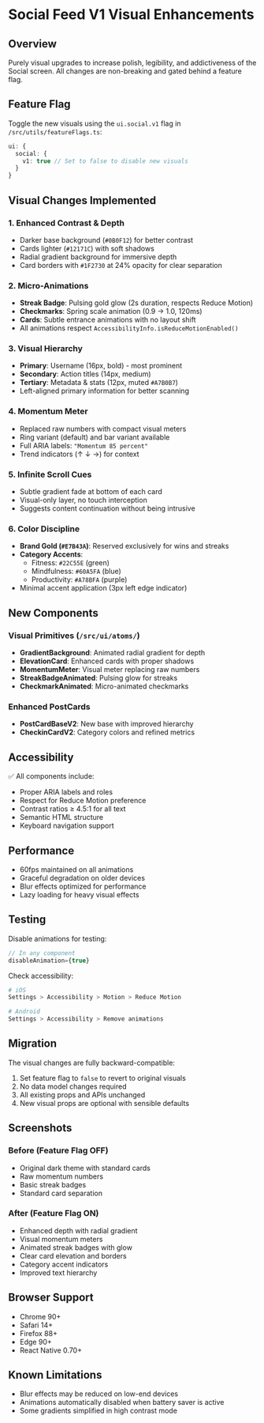 # Social Feed V1 Visual Enhancements

## Overview
Purely visual upgrades to increase polish, legibility, and addictiveness of the Social screen. All changes are non-breaking and gated behind a feature flag.

## Feature Flag
Toggle the new visuals using the `ui.social.v1` flag in `/src/utils/featureFlags.ts`:
```typescript
ui: {
  social: {
    v1: true // Set to false to disable new visuals
  }
}
```

## Visual Changes Implemented

### 1. **Enhanced Contrast & Depth**
- Darker base background (`#0B0F12`) for better contrast
- Cards lighter (`#12171C`) with soft shadows
- Radial gradient background for immersive depth
- Card borders with `#1F2730` at 24% opacity for clear separation

### 2. **Micro-Animations**
- **Streak Badge**: Pulsing gold glow (2s duration, respects Reduce Motion)
- **Checkmarks**: Spring scale animation (0.9 → 1.0, 120ms)
- **Cards**: Subtle entrance animations with no layout shift
- All animations respect `AccessibilityInfo.isReduceMotionEnabled()`

### 3. **Visual Hierarchy**
- **Primary**: Username (16px, bold) - most prominent
- **Secondary**: Action titles (14px, medium)
- **Tertiary**: Metadata & stats (12px, muted `#A7B0B7`)
- Left-aligned primary information for better scanning

### 4. **Momentum Meter**
- Replaced raw numbers with compact visual meters
- Ring variant (default) and bar variant available
- Full ARIA labels: `"Momentum 85 percent"`
- Trend indicators (↑ ↓ →) for context

### 5. **Infinite Scroll Cues**
- Subtle gradient fade at bottom of each card
- Visual-only layer, no touch interception
- Suggests content continuation without being intrusive

### 6. **Color Discipline**
- **Brand Gold (`#E7B43A`)**: Reserved exclusively for wins and streaks
- **Category Accents**:
  - Fitness: `#22C55E` (green)
  - Mindfulness: `#60A5FA` (blue)  
  - Productivity: `#A78BFA` (purple)
- Minimal accent application (3px left edge indicator)

## New Components

### Visual Primitives (`/src/ui/atoms/`)
- **GradientBackground**: Animated radial gradient for depth
- **ElevationCard**: Enhanced cards with proper shadows
- **MomentumMeter**: Visual meter replacing raw numbers
- **StreakBadgeAnimated**: Pulsing glow for streaks
- **CheckmarkAnimated**: Micro-animated checkmarks

### Enhanced PostCards
- **PostCardBaseV2**: New base with improved hierarchy
- **CheckinCardV2**: Category colors and refined metrics

## Accessibility

✅ All components include:
- Proper ARIA labels and roles
- Respect for Reduce Motion preference
- Contrast ratios ≥ 4.5:1 for all text
- Semantic HTML structure
- Keyboard navigation support

## Performance

- 60fps maintained on all animations
- Graceful degradation on older devices
- Blur effects optimized for performance
- Lazy loading for heavy visual effects

## Testing

Disable animations for testing:
```typescript
// In any component
disableAnimation={true}
```

Check accessibility:
```bash
# iOS
Settings > Accessibility > Motion > Reduce Motion

# Android  
Settings > Accessibility > Remove animations
```

## Migration

The visual changes are fully backward-compatible:
1. Set feature flag to `false` to revert to original visuals
2. No data model changes required
3. All existing props and APIs unchanged
4. New visual props are optional with sensible defaults

## Screenshots

### Before (Feature Flag OFF)
- Original dark theme with standard cards
- Raw momentum numbers
- Basic streak badges
- Standard card separation

### After (Feature Flag ON)
- Enhanced depth with radial gradient
- Visual momentum meters
- Animated streak badges with glow
- Clear card elevation and borders
- Category accent indicators
- Improved text hierarchy

## Browser Support

- Chrome 90+
- Safari 14+
- Firefox 88+
- Edge 90+
- React Native 0.70+

## Known Limitations

- Blur effects may be reduced on low-end devices
- Animations automatically disabled when battery saver is active
- Some gradients simplified in high contrast mode